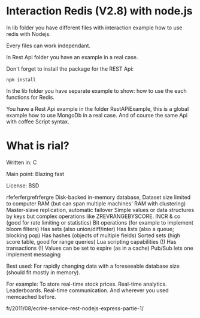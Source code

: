 Interaction Redis (V2.8) with node.js
=====================================

In lib folder you have different files with interaction example how to use redis with Nodejs.

Every files can work independant.

In Rest Api folder you have an example in a real case.

Don't forget to install the package for the REST Api:
```
npm install
```

In the lib folder you have separate example to show: how to use the each functions for Redis.

You have a Rest Api example in the folder RestAPiExample, this is a global example how to use MongoDb in a real case.
And of course the same Api with coffee Script syntax.

What is rial?
================

Written in: C

Main point: Blazing fast

License: BSD

rfeferfergrefrfergre
Disk-backed in-memory database,
Dataset size limited to computer RAM (but can span multiple machines' RAM with clustering)
Master-slave replication, automatic failover
Simple values or data structures by keys
but complex operations like ZREVRANGEBYSCORE.
INCR & co (good for rate limiting or statistics)
Bit operations (for example to implement bloom filters)
Has sets (also union/diff/inter)
Has lists (also a queue; blocking pop)
Has hashes (objects of multiple fields)
Sorted sets (high score table, good for range queries)
Lua scripting capabilities (!)
Has transactions (!)
Values can be set to expire (as in a cache)
Pub/Sub lets one implement messaging

Best used: For rapidly changing data with a foreseeable database size (should fit mostly in memory).

For example: To store real-time stock prices. Real-time analytics. Leaderboards. Real-time communication. And wherever you used memcached before.


fr/2011/08/ecrire-service-rest-nodejs-express-partie-1/
